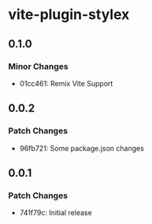 # vite-plugin-stylex

## 0.1.0

### Minor Changes

- 01cc461: Remix Vite Support

## 0.0.2

### Patch Changes

- 96fb721: Some package.json changes

## 0.0.1

### Patch Changes

- 741f79c: Initial release
